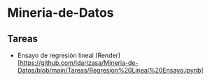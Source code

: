 # Mineria-de-Datos

## Tareas
* Ensayo de regresión lineal (Render)[https://github.com/jdarizasa/Mineria-de-Datos/blob/main/Tareas/Regresion%20Lineal%20Ensayo.ipynb]
